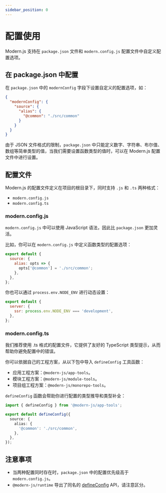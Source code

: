 ```yaml
---
sidebar_position: 0
---
```


# 配置使用

Modern.js 支持在 `package.json` 文件和 `modern.config.js` 配置文件中自定义配置选项。

## 在 package.json 中配置

在 `package.json` 中的 `modernConfig` 字段下设置自定义的配置选项，如：

```json title="package.json"
{
  "modernConfig": {
    "source": {
      "alias": {
        "@common": "./src/common"
      }
    }
  }
}
```

由于 JSON 文件格式的限制，`package.json` 中只能定义数字、字符串、布尔值、数组等简单类型的值，当我们需要设置函数类型的值时，可以在 Modern.js 配置文件中进行设置。

## 配置文件

Modern.js 的配置文件定义在项目的根目录下，同时支持 `.js` 和 `.ts` 两种格式：

- `modern.config.js`
- `modern.config.ts`

### modern.config.js

`modern.config.js` 中可以使用 JavaScript 语法，因此比 `package.json` 更加灵活。

比如，你可以在 `modern.config.js` 中定义函数类型的配置选项：

```js title="modern.config.js"
export default {
  source: {
    alias: opts => {
      opts['@common'] = './src/common';
    },
  },
};
```

你也可以通过 `process.env.NODE_ENV` 进行动态设置：

```js title="modern.config.js"
export default {
  server: {
    ssr: process.env.NODE_ENV === 'development',
  },
};
```

### modern.config.ts

我们推荐使用 .ts 格式的配置文件，它提供了友好的 TypeScript 类型提示，从而帮助你避免配置中的错误。

你可以依据自己的工程方案，从以下包中导入 `defineConfig` 工具函数：

- 应用工程方案：`@modern-js/app-tools`。
- 模块工程方案：`@modern-js/module-tools`。
- 项目组工程方案：`@modern-js/monorepo-tools`。

`defineConfig` 函数会帮助你进行配置的类型推导和类型补全：

```ts title="modern.config.ts"
import { defineConfig } from '@modern-js/app-tools';

export default defineConfig({
  source: {
    alias: {
      '@common': './src/common',
    },
  },
});
```

## 注意事项

- 当两种配置同时存在时，`package.json` 中的配置优先级高于 `modern.config.js`。
- `@modern-js/runtime` 导出了同名的 [defineConfig](/docs/apis/runtime/app/define-config) API，请注意区分。
